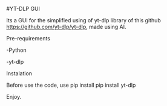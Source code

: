 #YT-DLP GUI

Its a GUI for the simplified using of yt-dlp library of this github
https://github.com/yt-dlp/yt-dlp, made using AI.


Pre-requirements

-Python

-yt-dlp


Instalation

Before use the code, use pip install pip install yt-dlp

Enjoy.
